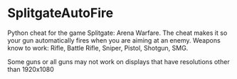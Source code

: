 # SplitgateAutoFire
Python cheat for the game Splitgate: Arena Warfare. The cheat makes it so your gun automatically fires when you are aiming at an enemy. Weapons know to work: Rifle, Battle Rifle, Sniper, Pistol, Shotgun, SMG.

Some guns or all guns may not work on displays that have resolutions other than 1920x1080
